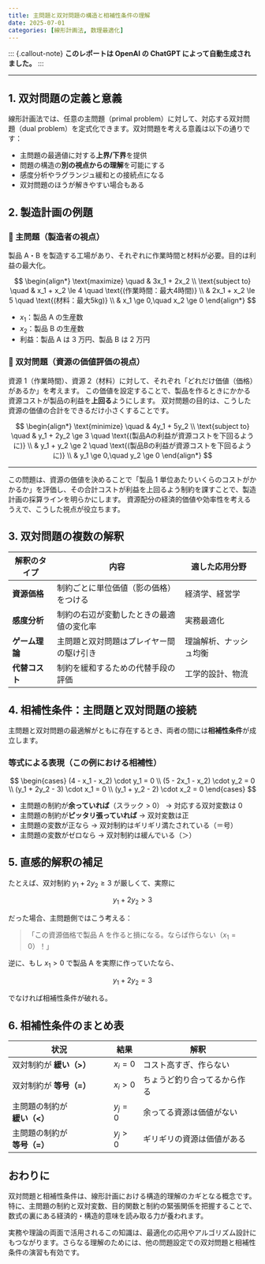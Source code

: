 ```yaml
---
title: 主問題と双対問題の構造と相補性条件の理解
date: 2025-07-01
categories: [線形計画法, 数理最適化]
---
```


::: {.callout-note}
**このレポートは OpenAI の ChatGPT によって自動生成されました。**
:::

---

## 1. 双対問題の定義と意義

線形計画法では、任意の主問題（primal problem）に対して、対応する双対問題（dual problem）を定式化できます。双対問題を考える意義は以下の通りです：

- 主問題の最適値に対する**上界/下界**を提供
- 問題の構造の**別の視点からの理解**を可能にする
- 感度分析やラグランジュ緩和との接続点になる
- 双対問題のほうが解きやすい場合もある

## 2. 製造計画の例題

### 📘 主問題（製造者の視点）

製品 A・B を製造する工場があり、それぞれに作業時間と材料が必要。目的は利益の最大化。

$$
\begin{align*}
\text{maximize} \quad & 3x_1 + 2x_2 \\
\text{subject to} \quad
& x_1 + x_2 \le 4 \quad \text{(作業時間：最大4時間)} \\
& 2x_1 + x_2 \le 5 \quad \text{(材料：最大5kg)} \\
& x_1 \ge 0,\quad x_2 \ge 0
\end{align*}
$$

- $x_1$：製品 A の生産数
- $x_2$：製品 B の生産数
- 利益：製品 A は 3 万円、製品 B は 2 万円

### 📗 双対問題（資源の価値評価の視点）

資源 1（作業時間）、資源 2（材料）に対して、それぞれ「どれだけ価値（価格）があるか」を考えます。
この価値を設定することで、製品を作るときにかかる資源コストが製品の利益を**上回る**ようにします。
双対問題の目的は、こうした資源の価値の合計をできるだけ小さくすることです。

$$
\begin{align*}
\text{minimize} \quad & 4y_1 + 5y_2 \\
\text{subject to} \quad
& y_1 + 2y_2 \ge 3 \quad \text{(製品Aの利益が資源コストを下回るように)} \\
& y_1 + y_2 \ge 2 \quad \text{(製品Bの利益が資源コストを下回るように)} \\
& y_1 \ge 0,\quad y_2 \ge 0
\end{align*}
$$

---

この問題は、資源の価値を決めることで「製品 1 単位あたりいくらのコストがかかるか」を評価し、その合計コストが利益を上回るよう制約を課すことで、製造計画の採算ラインを明らかにします。
資源配分の経済的価値や効率性を考えるうえで、こうした視点が役立ちます。

## 3. 双対問題の複数の解釈

| 解釈のタイプ   | 内容                                     | 適した応用分野         |
| -------------- | ---------------------------------------- | ---------------------- |
| **資源価格**   | 制約ごとに単位価値（影の価格）をつける   | 経済学、経営学         |
| **感度分析**   | 制約の右辺が変動したときの最適値の変化率 | 実務最適化             |
| **ゲーム理論** | 主問題と双対問題はプレイヤー間の駆け引き | 理論解析、ナッシュ均衡 |
| **代替コスト** | 制約を緩和するための代替手段の評価       | 工学的設計、物流       |

## 4. 相補性条件：主問題と双対問題の接続

主問題と双対問題の最適解がともに存在するとき、両者の間には**相補性条件**が成立します。

### 等式による表現（この例における相補性）

$$
\begin{cases}
(4 - x_1 - x_2) \cdot y_1 = 0 \\
(5 - 2x_1 - x_2) \cdot y_2 = 0 \\
(y_1 + 2y_2 - 3) \cdot x_1 = 0 \\
(y_1 + y_2 - 2) \cdot x_2 = 0
\end{cases}
$$

- 主問題の制約が**余っていれば**（スラック > 0） → 対応する双対変数は 0
- 主問題の制約が**ピッタリ張っていれば** → 双対変数は正
- 主問題の変数が正なら → 双対制約はギリギリ満たされている（＝号）
- 主問題の変数がゼロなら → 双対制約は緩んでいる（＞）

## 5. 直感的解釈の補足

たとえば、双対制約 $y_1 + 2y_2 \ge 3$ が厳しくて、実際に

$$
y_1 + 2y_2 > 3
$$

だった場合、主問題側ではこう考える：

> 「この資源価格で製品 A を作ると損になる。ならば作らない（$x_1 = 0$）！」

逆に、もし $x_1 > 0$ で製品 A を実際に作っていたなら、

$$
y_1 + 2y_2 = 3
$$

でなければ相補性条件が破れる。

## 6. 相補性条件のまとめ表

| 状況                         | 結果      | 解釈                         |
| ---------------------------- | --------- | ---------------------------- |
| 双対制約が **緩い（>）**     | $x_i = 0$ | コスト高すぎ、作らない       |
| 双対制約が **等号（=）**     | $x_i > 0$ | ちょうど釣り合ってるから作る |
| 主問題の制約が **緩い（<）** | $y_j = 0$ | 余ってる資源は価値がない     |
| 主問題の制約が **等号（=）** | $y_j > 0$ | ギリギリの資源は価値がある   |

## おわりに

双対問題と相補性条件は、線形計画における構造的理解のカギとなる概念です。特に、主問題の制約と双対変数、目的関数と制約の緊張関係を把握することで、数式の裏にある経済的・構造的意味を読み取る力が養われます。

実務や理論の両面で活用されるこの知識は、最適化の応用やアルゴリズム設計にもつながります。さらなる理解のためには、他の問題設定での双対問題と相補性条件の演習も有効です。
